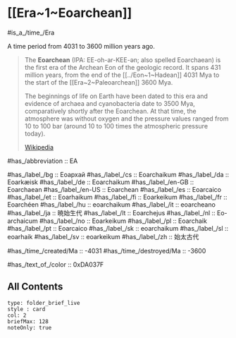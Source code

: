 # [[Era~1~Eoarchean]] 

#is_a_/time_/Era 

A time period from 4031 to 3600 million years ago.

> The **Eoarchean** (IPA:  EE-oh-ar-KEE-ən; also spelled Eoarchaean) is the first era of the Archean Eon of the geologic record. It spans 431 million years, from the end of the [[../Eon~1~Hadean]] 4031 Mya to the start of the [[Era~2~Paleoarchean]] 3600 Mya. 
> 
> The beginnings of life on Earth have been dated to this era and evidence of archaea and cyanobacteria date to 3500 Mya, comparatively shortly after the Eoarchean. 
> At that time, the atmosphere was without oxygen and the pressure values ranged from 10 to 100 bar (around 10 to 100 times the atmospheric pressure today).
>
> [Wikipedia](https://en.wikipedia.org/wiki/Eoarchean)

#has_/abbreviation :: EA

#has_/label_/bg  :: Еоархай
#has_/label_/cs  :: Eoarchaikum
#has_/label_/da  :: Eoarkæisk
#has_/label_/de  :: Eoarchaikum
#has_/label_/en-GB  :: Eoarchaean
#has_/label_/en-US  :: Eoarchean
#has_/label_/es  :: Eoarcaico
#has_/label_/et  :: Eoarhaikum
#has_/label_/fi  :: Eoarkeikum
#has_/label_/fr  :: Eoarchéen
#has_/label_/hu  :: eoarchaikum
#has_/label_/it  :: eoarcheano
#has_/label_/ja  :: 暁始生代
#has_/label_/lt  :: Eoarchejus
#has_/label_/nl  :: Eo-archaicum
#has_/label_/no  :: Eoarkeikum
#has_/label_/pl  :: Eoarchaik
#has_/label_/pt  :: Eoarcaico
#has_/label_/sk  :: eoarchaikum
#has_/label_/sl  :: eoarhaik
#has_/label_/sv  :: eoarkeikum
#has_/label_/zh  :: 始太古代

#has_/time_/created/Ma :: -4031 
#has_/time_/destroyed/Ma :: -3600

#has_/text_of_/color :: 0xDA037F

## All Contents

```ccard
type: folder_brief_live
style : card
col: 2
briefMax: 128
noteOnly: true
```



